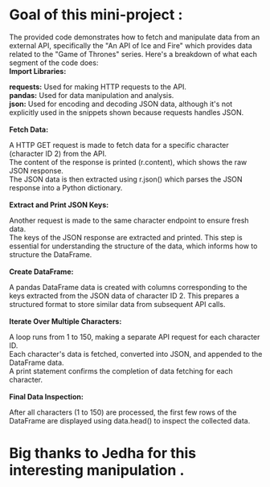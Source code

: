# Goal of this mini-project :
The provided code demonstrates how to fetch and manipulate data from an external API, specifically the "An API of Ice and Fire" which provides data related to the "Game of Thrones" series. 
Here's a breakdown of what each segment of the code does:<br>
<b>Import Libraries:</b><br>

<b>requests:</b> Used for making HTTP requests to the API.<br>
<b>pandas:</b> Used for data manipulation and analysis.<br>
<b>json:</b> Used for encoding and decoding JSON data, although it's not explicitly used in the snippets shown because requests handles JSON.<br>
<br>
<b>Fetch Data:</b><br>

A HTTP GET request is made to fetch data for a specific character (character ID 2) from the API.<br>
The content of the response is printed (r.content), which shows the raw JSON response.<br>
The JSON data is then extracted using r.json() which parses the JSON response into a Python dictionary.<br>
<br>
<b>Extract and Print JSON Keys:</b><br>

Another request is made to the same character endpoint to ensure fresh data.<br>
The keys of the JSON response are extracted and printed. This step is essential for understanding the structure of the data, which informs how to structure the DataFrame.<br>
<br>
<b>Create DataFrame:</b><br>

A pandas DataFrame data is created with columns corresponding to the keys extracted from the JSON data of character ID 2. This prepares a structured format to store similar data from subsequent API calls.<br>
<br>
<b>Iterate Over Multiple Characters:</b><br>

A loop runs from 1 to 150, making a separate API request for each character ID.<br>
Each character's data is fetched, converted into JSON, and appended to the DataFrame data.<br>
A print statement confirms the completion of data fetching for each character.<br>
<br>
<b>Final Data Inspection:</b><br>

After all characters (1 to 150) are processed, the first few rows of the DataFrame are displayed using data.head() to inspect the collected data.<br>


# Big thanks to Jedha for this interesting manipulation .
